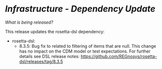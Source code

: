 # *Infrastructure - Dependency Update*

_What is being released?_

This release updates the rosetta-dsl dependency:

- rosetta-dsl:
    - 8.3.5: Bug fix to related to filtering of items that are null. This change has no impact on the CDM model or test expectations.  For further details see DSL release notes: https://github.com/REGnosys/rosetta-dsl/releases/tag/8.3.5